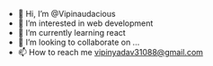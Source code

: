 - 👋 Hi, I’m @Vipinaudacious
- 👀 I’m interested in web development
- 🌱 I’m currently learning react
- 💞️ I’m looking to collaborate on ...
- 📫 How to reach me vipinyadav31088@gmail.com

<!---
Vipinaudacious/Vipinaudacious is a ✨ special ✨ repository because its `README.md` (this file) appears on your GitHub profile.
You can click the Preview link to take a look at your changes.
--->
